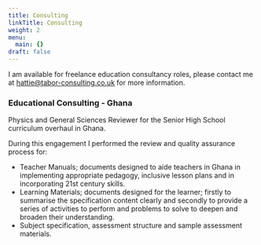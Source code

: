 ```yaml
---
title: Consulting
linkTitle: Consulting
weight: 2
menu:
  main: {}
draft: false
---
```


I am available for freelance education consultancy roles, please contact me at hattie@tabor-consulting.co.uk for more information.

### Educational Consulting - Ghana

Physics and General Sciences Reviewer for the Senior High School curriculum overhaul in Ghana.

During this engagement I performed the review and quality assurance process for:

- Teacher Manuals; documents designed to aide teachers in Ghana in implementing appropriate pedagogy, inclusive lesson plans and in incorporating 21st century skills.
- Learning Materials; documents designed for the learner; firstly to summarise the specification content clearly and secondly to provide a series of activities to perform and problems to solve to deepen and broaden their understanding.
- Subject specification, assessment structure and sample assessment materials.
